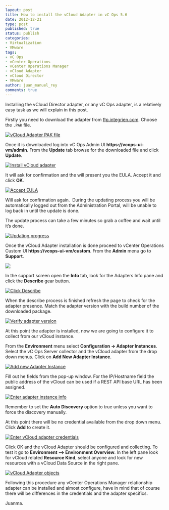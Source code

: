 ```yaml
---
layout: post
title: How to install the vCloud Adapter in vC Ops 5.6
date: 2012-12-21
type: post
published: true
status: publish
categories:
- Virtualization
- VMware
tags:
- vC Ops
- vCenter Operations
- vCenter Operations Manager
- vCloud Adapter
- vCloud Director
- VMware
author: juan_manuel_rey
comments: true
---
```


Installing the vCloud Director adapter, or any vC Ops adapter, is a relatively easy task as we will explain in this post.

Firstly you need to download the adapter from [ftp.integrien.com](ftp://ftp.integrien.com). Choose the `.PAK` file.

[![](/images/vcops_vcd_adapter_pak_file.png "vCloud Adapter PAK file")]({{site.url}}/images/vcops_vcd_adapter_pak_file.png)

Once it is downloaded log into vC Ops Admin UI **https://vcops-ui-vm/admin**. From the **Update** tab browse for the downloaded file and click **Update**.

[![](/images/install_vcops_vcd_adapter.png "Install vCloud adapter")]({{site.url}}/images/install_vcops_vcd_adapter.png)

It will ask for confirmation and the will present you the EULA. Accept it and click **OK**.

[![](/images/vcops_vcd_accept_eula.png "Accept EULA")]({{site.url}}/images/vcops_vcd_accept_eula.png)

Will ask for confirmation again.  During the updating process you will be automatically logged out from the Administration Portal, will be unable to log back in until the update is done.

The update process can take a few minutes so grab a coffee and wait until it’s done.

[![](/images/vcd_adapter_updating_progress.png "Updating progress")]({{site.url}}/images/vcd_adapter_updating_progress.png)

Once the vCloud Adapter installation is done proceed to vCenter Operations Custom UI **https://vcops-ui-vm/custom**. From the **Admin** menu go to **Support**.

[![](/images/vcops_ui_admin_support.png)]({{site.url}}/images/vcops_ui_admin_support.png)

In the support screen open the **Info** tab, look for the Adapters Info pane and click the **Describe** gear button.

[![](/images/vcops_describe_adapter.png "Click Describe")]({{site.url}}/images/vcops_describe_adapter.png)

When the describe process is finished refresh the page to check for the adapter presence. Match the adapter version with the build number of the downloaded package.

[![](/images/vcops_vcd_adapter_version.png "Verify adapter version")]({{site.url}}/images/vcops_vcd_adapter_version.png)

At this point the adapter is installed, now we are going to configure it to collect from our vCloud instance.

From the **Environment** menu select **Configuration -> Adapter Instances**. Select the vC Ops Server collector and the vCloud adapter from the drop down menus. Click on **Add New Adapter Instance**.

[![](/images/vcops_vcd_add_new_adapter.png "Add new Adapter Instance")]({{site.url}}/images/vcops_vcd_add_new_adapter.png)

Fill out he fields from the pop-up window. For the IP/Hostname field the public address of the vCloud can be used if a REST API base URL has been assigned.

[![](/images/vcops_vcd_enter_adapter_info.png "Enter adapter instance info")]({{site.url}}/images/vcops_vcd_enter_adapter_info.png)

Remember to set the **Auto Discovery** option to true unless you want to force the discovery manually.

At this point there will be no credential available from the drop down menu. Click **Add** to create it.

[![](/images/vcops_vcd_adapter_credentials.png "Enter vCloud adapter credentials")]({{site.url}}/images/vcops_vcd_adapter_credentials.png)

Click OK and the vCloud Adapter should be configured and collecting. To test it go to **Environment –> Environment Overview**. In the left pane look for vCloud related **Resource Kind**, select anyone and look for new resources with a vCloud Data Source in the right pane.

[![](/images/vcd_adapter_objects.png "vCloud Adapter objects")]({{site.url}}/images/vcd_adapter_objects.png)

Following this procedure any vCenter Operations Manager relationship adapter can be installed and almost configure, have in mind that of course there will be differences in the credentials and the adapter specifics.

Juanma.
